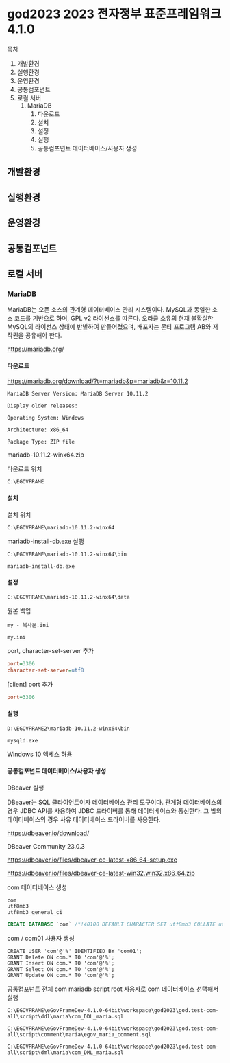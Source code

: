 # god2023 2023 전자정부 표준프레임워크 4.1.0

목차

1. 개발환경
2. 실행환경
3. 운영환경
4. 공통컴포넌트
5. 로컬 서버
   1. MariaDB
      1. 다운로드
      2. 설치
      3. 설정
      4. 실행
      5. 공통컴포넌트 데이터베이스/사용자 생성


## 개발환경

## 실행환경

## 운영환경

## 공통컴포넌트

## 로컬 서버

### MariaDB

MariaDB는 오픈 소스의 관계형 데이터베이스 관리 시스템이다. MySQL과 동일한 소스 코드를 기반으로 하며, GPL v2 라이선스를 따른다. 오라클 소유의 현재 불확실한 MySQL의 라이선스 상태에 반발하여 만들어졌으며, 배포자는 몬티 프로그램 AB와 저작권을 공유해야 한다.

https://mariadb.org/

#### 다운로드

https://mariadb.org/download/?t=mariadb&p=mariadb&r=10.11.2

```
MariaDB Server Version: MariaDB Server 10.11.2

Display older releases:

Operating System: Windows

Architecture: x86_64

Package Type: ZIP file
```

mariadb-10.11.2-winx64.zip

다운로드 위치

```
C:\EGOVFRAME
```

#### 설치

설치 위치

```
C:\EGOVFRAME\mariadb-10.11.2-winx64
```

mariadb-install-db.exe 실행

```
C:\EGOVFRAME\mariadb-10.11.2-winx64\bin
```

```
mariadb-install-db.exe
```

#### 설정

```
C:\EGOVFRAME\mariadb-10.11.2-winx64\data
```

원본 백업

```
my - 복사본.ini
```

```
my.ini
```

port, character-set-server 추가

```ini
port=3306
character-set-server=utf8
```

[client] port 추가

```ini
port=3306
```

#### 실행

```
D:\EGOVFRAME2\mariadb-10.11.2-winx64\bin
```

```
mysqld.exe
```

Windows 10 액세스 허용

#### 공통컴포넌트 데이터베이스/사용자 생성

DBeaver 실행

DBeaver는 SQL 클라이언트이자 데이터베이스 관리 도구이다. 관계형 데이터베이스의 경우 JDBC API를 사용하여 JDBC 드라이버를 통해 데이터베이스와 통신한다. 그 밖의 데이터베이스의 경우 사유 데이터베이스 드라이버를 사용한다.

https://dbeaver.io/download/

DBeaver Community 23.0.3

https://dbeaver.io/files/dbeaver-ce-latest-x86_64-setup.exe

https://dbeaver.io/files/dbeaver-ce-latest-win32.win32.x86_64.zip

com 데이터베이스 생성

```
com
utf8mb3
utf8mb3_general_ci
```

```sql
CREATE DATABASE `com` /*!40100 DEFAULT CHARACTER SET utf8mb3 COLLATE utf8mb3_general_ci */
```

com / com01 사용자 생성

```
CREATE USER 'com'@'%' IDENTIFIED BY 'com01';
GRANT Delete ON com.* TO 'com'@'%';
GRANT Insert ON com.* TO 'com'@'%';
GRANT Select ON com.* TO 'com'@'%';
GRANT Update ON com.* TO 'com'@'%';
```

공통컴포넌트 전체 com mariadb script root 사용자로 com 데이터베이스 선택해서 실행

```
C:\EGOVFRAME\eGovFrameDev-4.1.0-64bit\workspace\god2023\god.test-com-all\script\ddl\maria\com_DDL_maria.sql
```

```
C:\EGOVFRAME\eGovFrameDev-4.1.0-64bit\workspace\god2023\god.test-com-all\script\comment\maria\egov_maria_comment.sql
```

```
C:\EGOVFRAME\eGovFrameDev-4.1.0-64bit\workspace\god2023\god.test-com-all\script\dml\maria\com_DML_maria.sql
```

